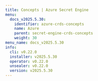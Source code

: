 ```yaml
---
title: Concepts | Azure Secret Engine
menu:
  docs_v2025.5.30:
    identifier: azure-crds-concepts
    name: Azure
    parent: secret-engine-crds-concepts
    weight: 30
menu_name: docs_v2025.5.30
info:
  cli: v0.22.0
  installer: v2025.5.30
  operator: v0.22.0
  unsealer: v0.22.0
  version: v2025.5.30
---
```


